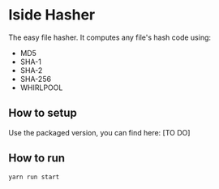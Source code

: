 # Iside Hasher

The easy file hasher. It computes any file's hash code using:

* MD5
* SHA-1
* SHA-2
* SHA-256
* WHIRLPOOL

## How to setup

Use the packaged version, you can find here: [TO DO]

## How to run

    yarn run start



